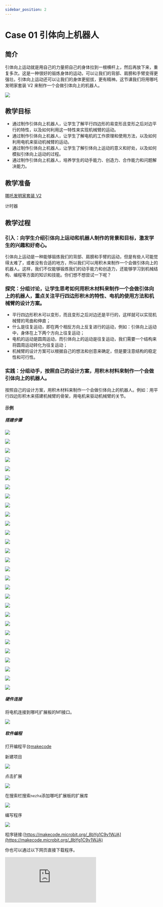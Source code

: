 ```yaml
---
sidebar_position: 2
---
```


# Case 01 引体向上机器人


## 简介

引体向上运动就是用自己的力量把自己的身体拉到一根横杆上，然后再放下来，重复多次。这是一种很好的锻炼身体的运动，可以让我们的背部、肩膀和手臂变得更强壮。引体向上运动还可以让我们的身体更挺拔，更有精神。这节课我们将用哪吒发明家套装 V2 来制作一个会做引体向上的机器人。


![](./images/nezha-inventors-kit-v2-case-01-01.png)

## 教学目标

- 通过制作引体向上机器人，让学生了解平行四边形的易变形且变形之后对边平行的特性，以及如何利用这一特性来实现机械臂的运动。
- 通过制作引体向上机器人，让学生了解电机的工作原理和使用方法，以及如何利用电机来驱动机械臂的运动。
- 通过制作引体向上机器人，让学生了解引体向上运动的意义和好处，以及如何模拟引体向上运动的过程。
- 通过制作引体向上机器人，培养学生的动手能力、创造力、合作能力和问题解决能力。

## 教学准备

[哪吒发明家套装 V2](https://www.elecfreaks.com/nezha-inventor-s-kit-v2-for-micro-bit.html)

计时器

## 教学过程

### 引入：向学生介绍引体向上运动和机器人制作的背景和目标，激发学生的兴趣和好奇心。

引体向上运动是一种能够锻炼我们的背部、肩膀和手臂的运动，但是有些人可能觉得太难了，或者没有合适的地方，所以我们可以用积木来制作一个会做引体向上的机器人。这样，我们不仅能够锻炼我们的动手能力和创造力，还能够学习到机械结构、编程等方面的知识和技能。你们想不想尝试一下呢？

### 探究：分组讨论，让学生思考如何用积木材料来制作一个会做引体向上的机器人，重点关注平行四边形积木的特性、电机的使用方法和机械臂的设计方案。

- 平行四边形积木可以变形，而且变形之后对边还是平行的，这样就可以实现机械臂的弯曲和伸直；
- 什么是往复运动，即在两个相反方向上反复进行的运动，例如：引体向上运动中，身体在上下两个方向上往复运动；
- 电机的运动是圆周运动，而引体向上的运动是往复运动，我们需要一个结构来将圆周运动转化为往复运动；
- 机械臂的设计方案可以根据自己的想法和创意来确定，但是要注意结构的稳定性和可行性。

### 实践：分组动手，按照自己的设计方案，用积木材料来制作一个会做引体向上的机器人。

按照自己的设计方案，用积木材料来制作一个会做引体向上的机器人。例如：用平行四边形积木来搭建机械臂的骨架，用电机来驱动机械臂的关节。

#### 示例

##### 搭建步骤

![](./images/nezha-inventors-kit-v2-step-01-01.png)

![](./images/nezha-inventors-kit-v2-step-01-02.png)

![](./images/nezha-inventors-kit-v2-step-01-03.png)

![](./images/nezha-inventors-kit-v2-step-01-04.png)

![](./images/nezha-inventors-kit-v2-step-01-05.png)

![](./images/nezha-inventors-kit-v2-step-01-06.png)

![](./images/nezha-inventors-kit-v2-step-01-07.png)

![](./images/nezha-inventors-kit-v2-step-01-08.png)

![](./images/nezha-inventors-kit-v2-step-01-09.png)

![](./images/nezha-inventors-kit-v2-step-01-10.png)

![](./images/nezha-inventors-kit-v2-step-01-11.png)

![](./images/nezha-inventors-kit-v2-step-01-12.png)

![](./images/nezha-inventors-kit-v2-step-01-13.png)

![](./images/nezha-inventors-kit-v2-step-01-14.png)

![](./images/nezha-inventors-kit-v2-step-01-15.png)

![](./images/nezha-inventors-kit-v2-step-01-16.png)

![](./images/nezha-inventors-kit-v2-step-01-17.png)

![](./images/nezha-inventors-kit-v2-step-01-18.png)

![](./images/nezha-inventors-kit-v2-step-01-19.png)

![](./images/nezha-inventors-kit-v2-step-01-20.png)

![](./images/nezha-inventors-kit-v2-step-01-21.png)

![](./images/nezha-inventors-kit-v2-step-01-22.png)

![](./images/nezha-inventors-kit-v2-step-01-23.png)

![](./images/nezha-inventors-kit-v2-step-01-24.png)

![](./images/nezha-inventors-kit-v2-step-01-25.png)

![](./images/nezha-inventors-kit-v2-step-01-26.png)

![](./images/nezha-inventors-kit-v2-step-01-27.png)

![](./images/nezha-inventors-kit-v2-step-01-28.png)

![](./images/nezha-inventors-kit-v2-step-01-29.png)


##### 硬件连接

将电机连接到哪吒扩展板的M1接口。

![](./images/nezha-inventors-kit-v2-case-07-02.png)

##### 软件编程

打开编程平台[makecode](https://makecode.microbit.org/#)

新建项目

![](./images/nezha-inventors-kit-v2-case-19-03.png)

点击扩展

![](./images/nezha-inventors-kit-v2-case-19-04.png)



在搜索栏搜索`nezha`添加哪吒扩展板的扩展库

![](./images/nezha-inventors-kit-v2-case-19-06.png)

编写程序

![](./images/nezha-inventors-kit-v2-case-01-07.png)


程序链接:[https://makecode.microbit.org/_8bYg1C9v1WJA](https://makecode.microbit.org/_8bYg1C9v1WJA)

你也可以通过以下网页直接下载程序。

<div
    style={{
        position: 'relative',
        paddingBottom: '60%',
        overflow: 'hidden',
    }}
>
    <iframe
        src="https://makecode.microbit.org/_8bYg1C9v1WJA"
        frameborder="0"
        sandbox="allow-popups allow-forms allow-scripts allow-same-origin"
        style={{
            position: 'absolute',
            width: '100%',
            height: '100%',
        }}
    />
</div>


### 展示：分组展示，让每组的机器人在横杆上做引体向上运动，并用计时器记录时间，比较各组的成果和效果。

#### 示例案例效果

按下micro:bit上的A键，机器人开始做引体向上运动，按下micro:bit上的B键，机器人停止做引体向上运动。

![](./images/nezha-inventors-kit-v2-case-01.gif)

### 反思：分组分享，让每组的学生分享自己的制作过程和心得，总结自己遇到的问题和解决办法，评价自己的优点和不足。
